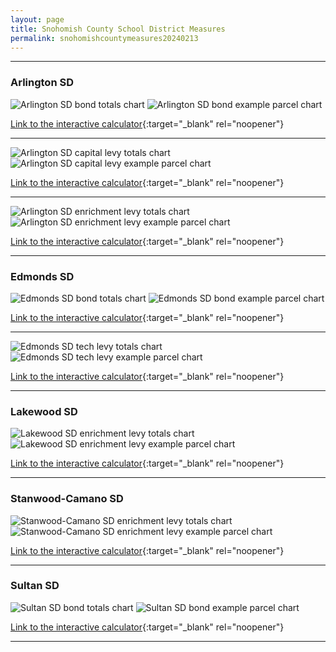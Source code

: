 ```yaml
---
layout: page
title: Snohomish County School District Measures
permalink: snohomishcountymeasures20240213
---
```


___

### Arlington SD

![Arlington SD bond totals chart](pagesManual/LeviesReport/20240213/Arlington.png "Arlington SD bond totals chart")
![Arlington SD bond example parcel chart](pagesManual/LeviesReport/20240213/ArlingtonParcel.png "Arlington SD bond example parcel chart")

[Link to the interactive calculator](calculator_arlington_20240213_enhanced){:target="_blank" rel="noopener"}

___


![Arlington SD capital levy totals chart](pagesManual/LeviesReport/20240213/ArlingtonCapital.png "Arlington SD capital levy totals chart")
![Arlington SD capital levy example parcel chart](pagesManual/LeviesReport/20240213/ArlingtonCapitalParcel.png "Arlington SD capital  example parcel chart")

[Link to the interactive calculator](calculator_arlington_capital_20240213_enhanced){:target="_blank" rel="noopener"}

___


![Arlington SD enrichment levy totals chart](pagesManual/LeviesReport/20240213/ArlingtonEnrichment.png "Arlington SD enrichment levy totals chart")
![Arlington SD enrichment levy example parcel chart](pagesManual/LeviesReport/20240213/ArlingtonEnrichmentParcel.png "Arlington SD enrichment  example parcel chart")

[Link to the interactive calculator](calculator_arlington_enrichment_20240213_enhanced){:target="_blank" rel="noopener"}

___

### Edmonds SD

![Edmonds SD bond totals chart](pagesManual/LeviesReport/20240213/Edmonds.png "Edmonds SD bond totals chart")
![Edmonds SD bond example parcel chart](pagesManual/LeviesReport/20240213/EdmondsParcel.png "Edmonds SD bond example parcel chart")

[Link to the interactive calculator](calculator_edmonds_20240213_enhanced){:target="_blank" rel="noopener"}

___


![Edmonds SD tech levy totals chart](pagesManual/LeviesReport/20240213/EdmondsTech.png "Edmonds SD tech levy totals chart")
![Edmonds SD tech levy example parcel chart](pagesManual/LeviesReport/20240213/EdmondsTechParcel.png "Edmonds SD tech  example parcel chart")

[Link to the interactive calculator](calculator_edmonds_tech_20240213_enhanced){:target="_blank" rel="noopener"}

___

### Lakewood SD

![Lakewood SD enrichment levy totals chart](pagesManual/LeviesReport/20240213/LakewoodEnrichment.png "Lakewood SD enrichment levy totals chart")
![Lakewood SD enrichment levy example parcel chart](pagesManual/LeviesReport/20240213/LakewoodEnrichmentParcel.png "Lakewood SD enrichment  example parcel chart")

[Link to the interactive calculator](calculator_lakewood_enrichment_20240213_enhanced){:target="_blank" rel="noopener"}

___

### Stanwood-Camano SD

![Stanwood-Camano SD enrichment levy totals chart](pagesManual/LeviesReport/20240213/Stanwood-CamanoEnrichment.png "Stanwood-Camano SD enrichment levy totals chart")
![Stanwood-Camano SD enrichment levy example parcel chart](pagesManual/LeviesReport/20240213/Stanwood-CamanoEnrichmentParcel.png "Stanwood-Camano SD enrichment  example parcel chart")

[Link to the interactive calculator](calculator_stanwood-camano_enrichment_20240213_enhanced){:target="_blank" rel="noopener"}

___

### Sultan SD

![Sultan SD bond totals chart](pagesManual/LeviesReport/20240213/Sultan.png "Sultan SD bond totals chart")
![Sultan SD bond example parcel chart](pagesManual/LeviesReport/20240213/SultanParcel.png "Sultan SD bond example parcel chart")

[Link to the interactive calculator](calculator_sultan_20240213_enhanced){:target="_blank" rel="noopener"}

___


